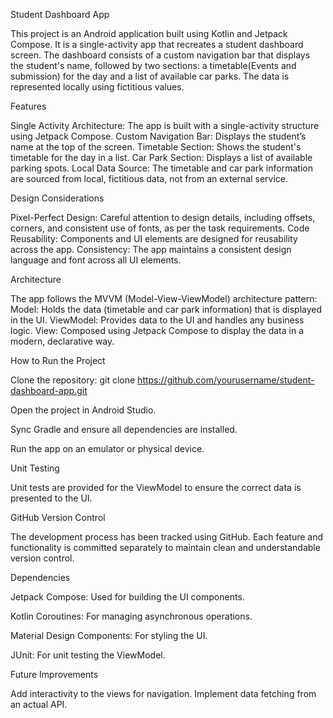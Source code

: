 Student Dashboard App

This project is an Android application built using Kotlin and Jetpack Compose. It is a single-activity app that recreates a student dashboard screen. The dashboard consists of a custom navigation bar that displays the student's name, followed by two sections: a timetable(Events and submission) for the day and a list of available car parks. The data is represented locally using fictitious values.

Features

Single Activity Architecture: The app is built with a single-activity structure using Jetpack Compose.
Custom Navigation Bar: Displays the student’s name at the top of the screen.
Timetable Section: Shows the student's timetable for the day in a list.
Car Park Section: Displays a list of available parking spots.
Local Data Source: The timetable and car park information are sourced from local, fictitious data, not from an external service.

Design Considerations

Pixel-Perfect Design: Careful attention to design details, including offsets, corners, and consistent use of fonts, as per the task requirements.
Code Reusability: Components and UI elements are designed for reusability across the app.
Consistency: The app maintains a consistent design language and font across all UI elements.

Architecture

The app follows the MVVM (Model-View-ViewModel) architecture pattern:
Model: Holds the data (timetable and car park information) that is displayed in the UI.
ViewModel: Provides data to the UI and handles any business logic.
View: Composed using Jetpack Compose to display the data in a modern, declarative way.

How to Run the Project

Clone the repository:
git clone https://github.com/yourusername/student-dashboard-app.git

Open the project in Android Studio.

Sync Gradle and ensure all dependencies are installed.

Run the app on an emulator or physical device.

Unit Testing

Unit tests are provided for the ViewModel to ensure the correct data is presented to the UI.

GitHub Version Control

The development process has been tracked using GitHub. Each feature and functionality is committed separately to maintain clean and understandable version control.

Dependencies

Jetpack Compose: Used for building the UI components.

Kotlin Coroutines: For managing asynchronous operations.

Material Design Components: For styling the UI.

JUnit: For unit testing the ViewModel.

Future Improvements

Add interactivity to the views for navigation. Implement data fetching from an actual API.

